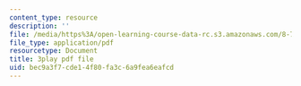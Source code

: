```yaml
---
content_type: resource
description: ''
file: /media/https%3A/open-learning-course-data-rc.s3.amazonaws.com/8-701-introduction-to-nuclear-and-particle-physics-fall-2020/bec9a3f7cde14f80fa3c6a9fea6eafcd_-hgRkC_uUzU.pdf
file_type: application/pdf
resourcetype: Document
title: 3play pdf file
uid: bec9a3f7-cde1-4f80-fa3c-6a9fea6eafcd
---
```

